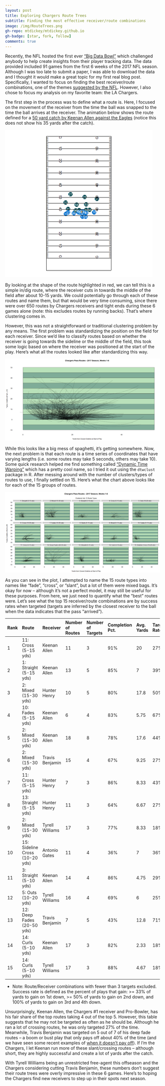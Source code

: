 ```yaml
---
layout: post
title: Exploring Chargers Route Trees
subtitle: Finding the most effective receiver/route combinations
image: /img/RouteTrees.png
gh-repo: mtdickey/mtdickey.github.io
gh-badge: [star, fork, follow]
comments: true
---
```


Recently, the NFL hosted the first ever [“Big Data Bowl”](https://github.com/nfl-football-ops/Big-Data-Bowl) which challenged anybody to help create insights from their player tracking data.  The data provided included 91 games from the first 6 weeks of the 2017 NFL season.  Although I was too late to submit a paper, I was able to download the data and I thought it would make a great topic for my first real blog post.  Specifically, I wanted to focus on finding the best receiver/route combinations, one of the themes [suggested by the NFL](https://operations.nfl.com/the-game/big-data-bowl/big-data-bowl-themes/).  However, I also chose to focus my analysis on my favorite team: the LA Chargers.

The first step in the process was to define what a route is.  Here, I focused on the movement of the receiver from the time the ball was snapped to the time the ball arrives at the receiver.  The animation below shows the route defined for a [50 yard catch by Keenan Allen against the Eagles](https://youtu.be/FdnuHCzlqZk?t=82) (notice this does not show his 35 yards after the catch).

![AllenRoute](https://raw.githubusercontent.com/mtdickey/mtdickey.github.io/master/img/AllenRoute.gif)
 
By looking at the shape of the route highlighted in red, we can tell this is a simple in/dig route, where the receiver cuts in towards the middle of the field after about 10-15 yards.  We could potentially go through each of these routes and name them, but that would be very time consuming, since there were over 650 routes by Chargers receivers and tight ends during these 6 games alone (note: this excludes routes by running backs).  That’s where clustering comes in.

However, this was not a straightforward or traditional clustering problem by any means.  The first problem was standardizing the position on the field for each receiver.  Since we’d like to classify routes based on whether the receiver is going towards the sideline or the middle of the field, this took some logic based on where the receiver was positioned at the start of the play.  Here’s what all the routes looked like after standardizing this way.
 
![Chargers_Routes](https://raw.githubusercontent.com/mtdickey/mtdickey.github.io/master/img/Chargers_Routes.PNG)

While this looks like a big mess of spaghetti, it’s getting somewhere.  Now, the next problem is that each route is a time series of coordinates that have varying lengths (i.e. some routes may take 5 seconds, others may take 10).  Some quick research helped me find something called [“Dynamic Time Warping”](http://dtw.r-forge.r-project.org/) which has a pretty cool name, so I tried it out using the `dtwclust` package in R.  After messing around with the number of clusters/types of routes to use, I finally settled on 15.  Here’s what the chart above looks like for each of the 15 groups of routes.
 
![Chargers_Routes_Clustered_15](https://raw.githubusercontent.com/mtdickey/mtdickey.github.io/master/img/Chargers_Routes_Clustered_15.PNG)
 
As you can see in the plot, I attempted to name the 15 route types into names like “fade”, “cross”, or “slant”, but a lot of them were mixed bags.  It’s okay for now – although it’s not a perfect model, it may still be useful for these purposes.
From here, we just need to quantify what the “best” routes were.  Let’s see what the top 15 receiver/route combinations are by success rates when targeted (targets are inferred by the closest receiver to the ball when the data indicates that the pass “arrived”).

| Rank |	Route	| Receiver |	Number of Routes |	Number of Targets |	Completion Pct. |	Avg. Yards |	Target Rate |	Success Rate |
| :--- |:--- | :--- | :--- |:--- | :--- | :--- |:--- | :--- |
| 1 |	11: Cross (5-15 yds) |	Keenan Allen |	11 |	3 |	91% |	20 |	27% |	100% |
| 2	| 1: Straight (5-15 yds) |	Keenan Allen |	13 |	5	| 85% |	7	| 39% |	80% |
| 3	| 2: Mixed (15-30 yds) |	Hunter Henry |	10 |	5 |	80% |	17.8 |	50% |	80% |
| 4	| 10: Fades (5-15 yds) |	Keenan Allen |	6 |	4	| 83% |	5.75 |	67% |	75% |
| 5 |	2: Mixed (15-30 yds) |	Keenan Allen |	18 |	8 |	78% |	17.6 |	44% |	75% |
| 6 |	2: Mixed (15-30 yds) |	Travis Benjamin |	15 |	4	| 67% |	9.25 |	27%	| 75% |
| 7 |	11: Cross (5-15 yds) |	Hunter Henry |	7 |	3 |	86% |	8.33 |	43% |	67% |
| 8 |	13: Straight (5-15 yds) |	Hunter Henry |	11 |	3	| 64% |	6.67 |	27%	| 67% | 
| 9 |	2: Mixed (15-30 yds) |	Tyrell Williams |	17 |	3 |	77% |	8.33 |	18% |	67% |
| 10 |	15: Sideline Cross (10-20 yds) |	Antonio Gates |	11	| 4	| 36% |	7 |	36% |	50% |
| 11	| 3: Straight (5-10 yds) |	Keenan Allen |	14 |	4 |	86% |	4.75 |	29% |	50% |
| 12 |	5: Outs (10-20 yds) |	Tyrell Williams |	16 |	4 |	69% |	6	| 25% |	50% |
| 13 |	12: Deep Fades (20-50 yds) |	Travis Benjamin	| 7 |	5 |	43% |	12.8 |	71% |	40% |
| 14 |	14: Curls (5-10 yds) |	Keenan Allen |	17 |	3	| 82% |	2.33 |	18%	| 33% |
| 15 |	14: Curls (5-10 yds) |	Tyrell Williams |	17 |	3	| 88%	| 4.67	| 18% |	33% |

* Note: Route/Receiver combinations with fewer than 3 targets excluded. Success rate is defined as the percent of plays that gain: >= 33% of yards to gain on 1st down, >= 50% of yards to gain on 2nd down, and 100% of yards to gain on 3rd and 4th down.


Unsurprisingly, Keenan Allen, the Chargers #1 receiver and Pro-Bowler, has his fair share of the top routes taking 4 out of the top 5.  However, this table suggests that he may not be targeted as often as he should be.  Although he ran a lot of crossing routes, he was only targeted 27% of the time.  Meanwhile, Travis Benjamin was targeted on 5 out of 7 of his deep fade routes – a boom or bust play that only pays off about 40% of the time (and we have seen some recent examples of [when it doesn’t pay off](https://twitter.com/TomKCTV5/status/1039232683744870400)).  If I’m the Chargers, I let Keenan run more of these slant/crossing routes – although short, they are highly successful and create a lot of yards after the catch.

With Tyrell Williams being an unrestricted free-agent this offseason and the Chargers considering cutting Travis Benjamin, these numbers don’t suggest their route trees were overly impressive in these 6 games.  Here’s to hoping the Chargers find new receivers to step up in their spots next season.
